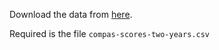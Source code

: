 Download the data from [here](https://github.com/propublica/compas-analysis).

Required is the file `compas-scores-two-years.csv`